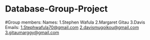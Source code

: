 # Database-Group-Project
#Group members:
Names:
1.Stephen Wafula
2.Margaret Gitau
3.Davis
Emails:
1.Stephwafula70@gmail.com 
2.davismugoikou@gmail.com
3.gitaumarggy@gmail.com
